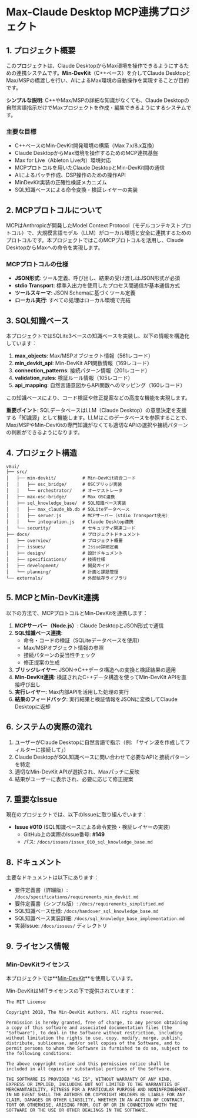 # Max-Claude Desktop MCP連携プロジェクト

## 1. プロジェクト概要

このプロジェクトは、Claude DesktopからMax環境を操作できるようにするための連携システムです。**Min-DevKit**（C++ベース）を介してClaude DesktopとMax/MSPの橋渡しを行い、AIによるMax環境の自動操作を実現することが目的です。

**シンプルな説明**: C++やMax/MSPの詳細な知識がなくても、Claude Desktopの自然言語指示だけでMaxプロジェクトを作成・編集できるようにするシステムです。

### 主要な目標

- C++ベースのMin-DevKit開発環境の構築（Max 7.x/8.x互換）
- Claude DesktopからMax環境を操作するためのMCP連携基盤
- Max for Live（Ableton Live内）環境対応
- MCPプロトコルを用いたClaude DesktopとMin-DevKit間の通信
- AIによるパッチ作成、DSP操作のための操作API
- MinDevKit実装の正確性検証メカニズム
- SQL知識ベースによる命令変換・検証レイヤーの実装

## 2. MCPプロトコルについて

MCPはAnthropicが開発したModel Context Protocol（モデルコンテキストプロトコル）で、大規模言語モデル（LLM）がローカル環境と安全に連携するためのプロトコルです。本プロジェクトではこのMCPプロトコルを活用し、Claude DesktopからMaxへの命令を実現します。

### MCPプロトコルの仕様

- **JSON形式**: ツール定義、呼び出し、結果の受け渡しはJSON形式が必須
- **stdio Transport**: 標準入出力を使用したプロセス間通信が基本通信方式
- **ツールスキーマ**: JSON Schemaに基づくツール定義
- **ローカル実行**: すべての処理はローカル環境で完結

## 3. SQL知識ベース

本プロジェクトではSQLite3ベースの知識ベースを実装し、以下の情報を構造化しています：

1. **max_objects**: Max/MSPオブジェクト情報（561レコード）
2. **min_devkit_api**: Min-DevKit API関数情報（169レコード）
3. **connection_patterns**: 接続パターン情報（201レコード）
4. **validation_rules**: 検証ルール情報（105レコード）
5. **api_mapping**: 自然言語意図からAPI関数へのマッピング（160レコード）

この知識ベースにより、コード検証や修正提案などの高度な機能を実現します。

**重要ポイント**: SQLデータベースはLLM（Claude Desktop）の意思決定を支援する「知識源」として機能します。LLMはこのデータベースを参照することで、Max/MSPやMin-DevKitの専門知識がなくても適切なAPIの選択や接続パターンの判断ができるようになります。

## 4. プロジェクト構造

```
v8ui/
├── src/
│   ├── min-devkit/          # Min-DevKit統合コード
│   │   ├── osc_bridge/      # OSCブリッジ実装
│   │   └── orchestrator/    # オーケストレータ
│   ├── max-osc-bridge/      # Max OSC連携
│   ├── sql_knowledge_base/  # SQL知識ベース実装
│   │   ├── max_claude_kb.db # SQLiteデータベース
│   │   ├── server.js        # MCPサーバー（stdio Transport使用）
│   │   └── integration.js   # Claude Desktop連携
│   └── security/            # セキュリティ関連コード
├── docs/                    # プロジェクトドキュメント
│   ├── overview/            # プロジェクト概要
│   ├── issues/              # Issue詳細定義
│   ├── design/              # 設計ドキュメント
│   ├── specifications/      # 技術仕様
│   ├── development/         # 開発ガイド
│   └── planning/            # 計画と課題管理
└── externals/               # 外部依存ライブラリ
```

## 5. MCPとMin-DevKit連携

以下の方法で、MCPプロトコルとMin-DevKitを連携します：

1. **MCPサーバー（Node.js）**: Claude DesktopとJSON形式で通信
2. **SQL知識ベース連携**:
   - 命令・コードの検証（SQLiteデータベースを使用）
   - Max/MSPオブジェクト情報の参照
   - 接続パターンの妥当性チェック
   - 修正提案の生成
3. **ブリッジレイヤー**: JSON→C++データ構造への変換と検証結果の適用
4. **Min-DevKit連携**: 検証されたC++データ構造を使ってMin-DevKit APIを直接呼び出し
5. **実行レイヤー**: Max内部APIを活用した処理の実行
6. **結果のフィードバック**: 実行結果と検証情報をJSONに変換してClaude Desktopに返却

## 6. システムの実際の流れ

1. ユーザーがClaude Desktopに自然言語で指示（例: 「サイン波を作成してフィルターに接続して」）
2. Claude DesktopがSQL知識ベースに問い合わせて必要なAPIと接続パターンを特定
3. 適切なMin-DevKit APIが選択され、Maxパッチに反映
4. 結果がユーザーに表示され、必要に応じて修正提案

## 7. 重要なIssue

現在のプロジェクトでは、以下のIssueに取り組んでいます：

- **Issue #010** (SQL知識ベースによる命令変換・検証レイヤーの実装)
  - GitHub上の実際のIssue番号: **#149**
  - パス: `/docs/issues/issue_010_sql_knowledge_base.md`

## 8. ドキュメント

主要なドキュメントは以下にあります：

- 要件定義書（詳細版）: `/docs/specifications/requirements_min_devkit.md`
- 要件定義書（シンプル版）: `/docs/requirements_simplified.md`
- SQL知識ベース仕様: `/docs/handover_sql_knowledge_base.md`
- SQL知識ベース実装詳細: `/docs/sql_knowledge_base_implementation.md`
- 実装Issue: `/docs/issues/` ディレクトリ

## 9. ライセンス情報

### Min-DevKitライセンス

本プロジェクトでは**[Min-DevKit](https://github.com/Cycling74/min-devkit)**を使用しています。

Min-DevKitはMITライセンスの下で提供されています：

```
The MIT License

Copyright 2018, The Min-DevKit Authors. All rights reserved.

Permission is hereby granted, free of charge, to any person obtaining a copy of this software and associated documentation files (the "Software"), to deal in the Software without restriction, including without limitation the rights to use, copy, modify, merge, publish, distribute, sublicense, and/or sell copies of the Software, and to permit persons to whom the Software is furnished to do so, subject to the following conditions:

The above copyright notice and this permission notice shall be included in all copies or substantial portions of the Software.

THE SOFTWARE IS PROVIDED "AS IS", WITHOUT WARRANTY OF ANY KIND, EXPRESS OR IMPLIED, INCLUDING BUT NOT LIMITED TO THE WARRANTIES OF MERCHANTABILITY, FITNESS FOR A PARTICULAR PURPOSE AND NONINFRINGEMENT. IN NO EVENT SHALL THE AUTHORS OR COPYRIGHT HOLDERS BE LIABLE FOR ANY CLAIM, DAMAGES OR OTHER LIABILITY, WHETHER IN AN ACTION OF CONTRACT, TORT OR OTHERWISE, ARISING FROM, OUT OF OR IN CONNECTION WITH THE SOFTWARE OR THE USE OR OTHER DEALINGS IN THE SOFTWARE.
```

